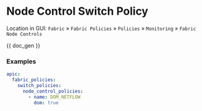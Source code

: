 # Node Control Switch Policy

Location in GUI:
`Fabric` » `Fabric Policies` » `Policies` » `Monitoring` » `Fabric Node Controls`


{{ doc_gen }}

### Examples

```yaml
apic:
  fabric_policies:
    switch_policies:
      node_control_policies:
        - name: DOM_NETFLOW
          dom: true
```
